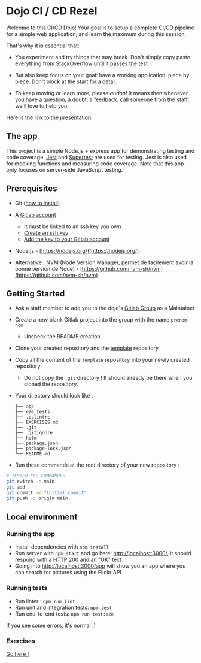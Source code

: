 # Dojo CI / CD Rezel

Welcome to this CI/CD Dojo! Your goal is to setup a complete CI/CD pipeline for a simple web application, and learn the maximum during this session.

That's why it is essential that:

- You experiment and try things that may break. Don't simply copy paste everything from StackOverflow until it passes the test !

- But also keep focus on your goal: have a working application, piece by piece. Don't block at the start for a detail.

- To keep moving or learn more, please _andon_! It means then whenever you have a question, a doubt, a feedback, call someone from the staff, we'll love to help you.

Here is the link to the [presentation](https://docs.google.com/presentation/d/1tgaKprcIsQu3uvg0TnJ6cbMpC9tycFUBqhAS2uD_h2k/edit?usp=sharing).

## The app

This project is a simple Node.js + express app for demonstrating testing and code coverage.
[Jest](https://facebook.github.io/jest/) and
[Supertest](https://github.com/visionmedia/supertest) are used for testing.
Jest is also used for mocking functions and measuring code coverage.
Note that this app only focuses on server-side JavaScript testing.

## Prerequisites

- Git ([how to install](https://www.atlassian.com/git/tutorials/install-git))
- A [Gitlab account](https://gitlab.com/)

  - It must be linked to an ssh key you own
  - [Create an ssh key](https://docs.gitlab.com/ee/user/ssh.html#generate-an-ssh-key-pair)
  - [Add the key to your Gitlab account](https://docs.gitlab.com/ee/user/ssh.html#add-an-ssh-key-to-your-gitlab-account)

- Node.js - [https://nodejs.org/](https://nodejs.org/)
- Alternative : NVM (Node Version Manager, permet de facilement avoir la bonne version de Node) - [https://github.com/nvm-sh/nvm](https://github.com/nvm-sh/nvm)

## Getting Started

- Ask a staff member to add you to the dojo's [Gitlab Group](https://gitlab.com/padok-team/dojo/dojo-ci-cd-rezel) as a Maintainer
- Create a new blank Gitlab project into the group with the name `prenom-nom`
  - Uncheck the README creation
- Clone your created repository and the [template](https://gitlab.com/padok-team/dojo/dojo-ci-cd-rezel/template) repository
- Copy all the content of the `template` repository into your newly created repository

  - Do not copy the `.git` directory ! It should already be there when you cloned the repository.

- Your directory should look like :
  ```
  ├── app
  ├── e2e_tests
  ├── .eslintrc
  ├── EXERCISES.md
  ├── .git
  ├── .gitignore
  ├── helm
  ├── package.json
  ├── package-lock.json
  └── README.md
  ```
- Run these commands at the root directory of your new repository :

```bash
# TESTER CES COMMANDES
git switch -c main
git add .
git commit -m "Initial commit"
git push -u origin main
```

## Local environment

### Running the app

- Install dependencies with `npm install`
- Run server with `npm start` and go here:
  [http://localhost:3000/](http://localhost:3000/), it should respond with a HTTP 200 and an "OK" text
- Going into [http://localhost:3000/app](http://localhost:3000/app) will show you an app where you can search for pictures using the Flickr API

### Running tests

- Run linter : `npm run lint`
- Run unit and integration tests: `npm test`
- Run end-to-end tests: `npm run test:e2e`

If you see some errors, it's normal ;)

### Exercises

[Go here !](/EXERCISES.md)
